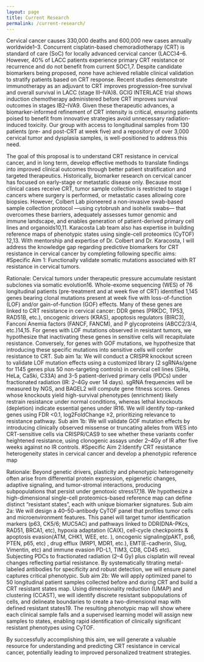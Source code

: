 ```yaml
---
layout: page
title: Current Research
permalink: /current-research/
---
```


Cervical cancer causes 330,000 deaths and 600,000 new cases annually worldwide1–3. Concurrent cisplatin-based chemoradiotherapy (CRT) is standard of care (SoC) for locally advanced cervical cancer (LACC)4–6.  However, 40% of LACC patients experience primary CRT resistance or recurrence and do not benefit from current SOC1,7. Despite candidate biomarkers being proposed, none have achieved reliable clinical validation to stratify patients based on CRT response. Recent studies demonstrate immunotherapy as an adjuvant to CRT improves progression-free survival and overall survival in LACC (stage III–IVA)8. GCIG INTERLACE trial shows induction chemotherapy administered before CRT improves survival outcomes in stages IB2–IVA9. Given these therapeutic advances, a biomarker-informed refinement of CRT intensity is critical, ensuring patients poised to benefit from innovative strategies avoid unnecessary radiation-induced toxicity. Our group with access to longitudinal samples from 130 patients (pre- and post-CRT at week five) and a repository of over 3,000 cervical tumor and dysplasia samples, is well-positioned to address this need. 

 The goal of this proposal is to understand CRT resistance in cervical cancer, and in long term, develop effective methods to translate findings into improved clinical outcomes through better patient stratification and targeted therapeutics. Historically, biomarker research on cervical cancer has focused on early-stage or metastatic disease only. Because most clinical cases receive CRT, tumor sample collection is restricted to stage I cancers where surgery is performed, or metastatic cases allowing core biopsies. However, Colbert Lab pioneered a non-invasive swab-based sample collection protocol —using cytobrush and isohelix swabs— that overcomes these barriers, adequately assesses tumor genomic and immune landscape, and enables generation of patient-derived primary cell lines and organoids10,11. Karacosta Lab team also has expertise in building reference maps of phenotypic states using single-cell proteomics (CyTOF) 12,13. With mentorship and expertise of Dr. Colbert and Dr. Karacosta, I will address the knowledge gap regarding predictive biomarkers for CRT resistance in cervical cancer by completing following specific aims: 
#Specific Aim 1: Functionally validate somatic mutations associated with RT resistance in cervical tumors. 

Rationale: Cervical tumors under therapeutic pressure accumulate resistant subclones via somatic evolution16. Whole-exome sequencing (WES) of 76 longitudinal patients (pre-treatment and at week five of CRT) identified 1,145 genes bearing clonal mutations present at week five with loss-of-function (LOF) and/or gain-of-function (GOF) effects. Many of these genes are linked to CRT resistance in cervical cancer: DDR genes (PRKDC, TP53, RAD51B, etc.), oncogenic drivers (KRAS), apoptosis regulators (BIRC3), Fanconi Anemia factors (FANCF, FANCM), and P glycoproteins (ABCC2/3/4, etc.)14,15. For genes with LOF mutations observed in resistant tumors, we hypothesize that inactivating these genes in sensitive cells will recapitulate resistance. Conversely, for genes with GOF mutations, we hypothesize that introducing these specific mutations into sensitive cells will confer resistance to CRT. Sub aim 1a: We will conduct a CRISPR knockout screen to validate LOF mutation effects using a customized library (2 sgRNAs/gene for 1145 genes plus 50 non-targeting controls) in cervical cell lines (SiHa, HeLa, CaSki, C33A) and 3-5 patient-derived primary cells (PDCs) under fractionated radiation (IR: 2–4Gy over 14 days). sgRNA frequencies will be measured by NGS, and BAGEL2 will compute gene fitness scores. Genes whose knockouts yield high-survival phenotypes (enrichment) likely restrain resistance under normal conditions, whereas lethal knockouts (depletion) indicate essential genes under IR16. We will identify top-ranked genes using FDR <0.1, log2FoldChange ≥2, prioritizing relevance to resistance pathway. Sub aim 1b: We will validate GOF mutation effects by introducing clinically observed missense or truncating alleles from WES into CRT-sensitive cells via CRISPR/CAS9 to see whether these variants confer heightened resistance, using clonogenic assays under 2–4Gy of IR after five weeks against no IR controls. 
#Specific Aim 2:Identify CRT resistance heterogeneity states in cervical cancer and develop a phenotypic reference map 

Rationale: Beyond genetic drivers, plasticity and phenotypic heterogeneity often arise from differential protein expression, epigenetic changes, adaptive signaling, and tumor-stromal interactions, producing subpopulations that persist under genotoxic stress17,18. We hypothesize a high-dimensional single-cell proteomics-based reference map can define distinct “resistant states”, each with unique biomarker signatures. Sub aim 2a: We will design a 40–50-antibody CyTOF panel that profiles tumor cells and microenvironment features. This panel will target tumor identification markers (p63, CK5/6; MUC5AC) and pathways linked to DDR(DNA-PKcs, RAD51, BRCA1, etc), hypoxia adaptation (CAIX), cell-cycle checkpoints & apoptosis evasion(ATM, CHK1, WEE, etc. ), oncogenic signaling(pAKT, ps6, PTEN, p65, etc) , drug efflux (MRP1, MDR1, etc.), EMT(E-cadherin, Slug, Vimentin, etc) and immune evasion PD-L1, TIM3, CD8, CD45 etc). Subjecting PDCs to fractionated radiation (2–4 Gy) plus cisplatin will reveal changes reflecting partial resistance. By systematically titrating metal-labeled antibodies for specificity and robust detection, we will ensure panel captures critical phenotypic. Sub aim 2b: We will apply optimized panel to 50 longitudinal patient samples collected before and during CRT and build a CRT resistant states map. Using dimensionality reduction (UMAP) and clustering (CCAST), we will identify discrete resistant subpopulations of cells, and delineate boundaries to create a two-dimensional map with defined resistant states19. The resulting phenotypic map will show where each clinical sample falls and a supervised learning model will assign new samples to states, enabling rapid identification of clinically significant resistant phenotypes using CyTOF. 

By successfully accomplishing this aim, we will generate a valuable resource for understanding and predicting CRT resistance in cervical cancer, potentially leading to improved personalized treatment strategies. 

